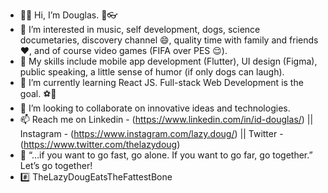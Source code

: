 - 👋🏽 Hi, I’m Douglas. 🐶👓
- 👀 I’m interested in music, self development, dogs, science documetaries, discovery channel 😄, quality time with family and friends ❤️, and of course video games (FIFA over PES 😌).
- 💼 My skills include mobile app development (Flutter), UI design (Figma), public speaking, a little sense of humor (if only dogs can laugh).
- 🌱 I’m currently learning React JS. Full-stack Web Development is the goal. ⚽🥅
- 💞️ I’m looking to collaborate on innovative ideas and technologies.
- 📫 Reach me on Linkedin - (https://www.linkedin.com/in/id-douglas/) || Instagram - (https://www.instagram.com/lazy.doug/) || Twitter - (https://www.twitter.com/thelazydoug)
- 📢 “…if you want to go fast, go alone. If you want to go far, go together.” Let’s go together!
- #️⃣ TheLazyDougEatsTheFattestBone

<!---
lazydoug/lazydoug is a ✨ special ✨ repository because its `README.md` (this file) appears on your GitHub profile.
You can click the Preview link to take a look at your changes.
--->
